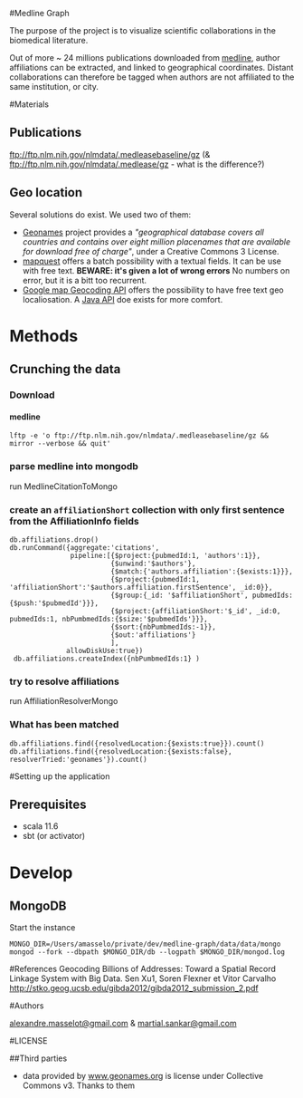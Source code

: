 #Medline Graph

The purpose of the project is to visualize scientific collaborations in the biomedical literature.

Out of more ~ 24 millions publications downloaded from  [medline](http://www.nlm.nih.gov/bsd/pmresources.html), author affiliations can be extracted, and linked to geographical coordinates.
Distant collaborations can therefore be tagged when authors are not affiliated to the same institution, or city.

#Materials

## Publications
 
ftp://ftp.nlm.nih.gov/nlmdata/.medleasebaseline/gz (& ftp://ftp.nlm.nih.gov/nlmdata/.medlease/gz - what is the difference?) 

## Geo location
Several solutions do exist. We used two of them:

 * [Geonames](http://www.geonames.org/) project provides a *"geographical database covers all countries and contains over eight million placenames that are available for download free of charge"*, under a Creative Commons 3 License.
 * [mapquest](https://developer.mapquest.com/products/geocoding/) offers a batch possibility with a textual fields. It can be use with free text. **BEWARE: it's given a lot of wrong errors** No numbers on error, but it is a bitt too recurrent.
 * [Google map Geocoding API](https://developers.google.com/maps/documentation/geocoding/intro) offers the possibility to have free text geo localiosation. A [Java API](https://github.com/googlemaps/google-maps-services-java) doe exists for more comfort. 

# Methods

## Crunching the data

### Download

#### medline
    
    lftp -e 'o ftp://ftp.nlm.nih.gov/nlmdata/.medleasebaseline/gz && mirror --verbose && quit'

### parse medline into mongodb

run MedlineCitationToMongo

### create an `affiliationShort` collection with only first sentence from the AffiliationInfo fields

    db.affiliations.drop()
    db.runCommand({aggregate:'citations',
                   pipeline:[{$project:{pubmedId:1, 'authors':1}}, 
                             {$unwind:'$authors'},
                             {$match:{'authors.affiliation':{$exists:1}}},
                             {$project:{pubmedId:1, 'affiliationShort':'$authors.affiliation.firstSentence', _id:0}},
                             {$group:{_id: '$affiliationShort', pubmedIds:{$push:'$pubmedId'}}},
                             {$project:{affiliationShort:'$_id', _id:0, pubmedIds:1, nbPumbmedIds:{$size:'$pubmedIds'}}},
                             {$sort:{nbPumbmedIds:-1}},
                             {$out:'affiliations'}
                             ],
                  allowDiskUse:true})
     db.affiliations.createIndex({nbPumbmedIds:1} )
           
### try to resolve affiliations
                  
run AffiliationResolverMongo
                  
### What has been matched 
    
    db.affiliations.find({resolvedLocation:{$exists:true}}).count()
    db.affiliations.find({resolvedLocation:{$exists:false}, resolverTried:'geonames'}).count()

#Setting up the application

## Prerequisites

 * scala 11.6
 * sbt (or activator)

# Develop

## MongoDB

Start the instance 

    MONGO_DIR=/Users/amasselo/private/dev/medline-graph/data/data/mongo
    mongod --fork --dbpath $MONGO_DIR/db --logpath $MONGO_DIR/mongod.log



#References
Geocoding Billions of Addresses: Toward a Spatial Record Linkage System with Big Data. Sen Xu1, Soren Flexner et Vitor Carvalho http://stko.geog.ucsb.edu/gibda2012/gibda2012_submission_2.pdf 

#Authors

alexandre.masselot@gmail.com & martial.sankar@gmail.com 

#LICENSE

##Third parties

  * data provided by www.geonames.org is license under Collective Commons v3. Thanks to them
